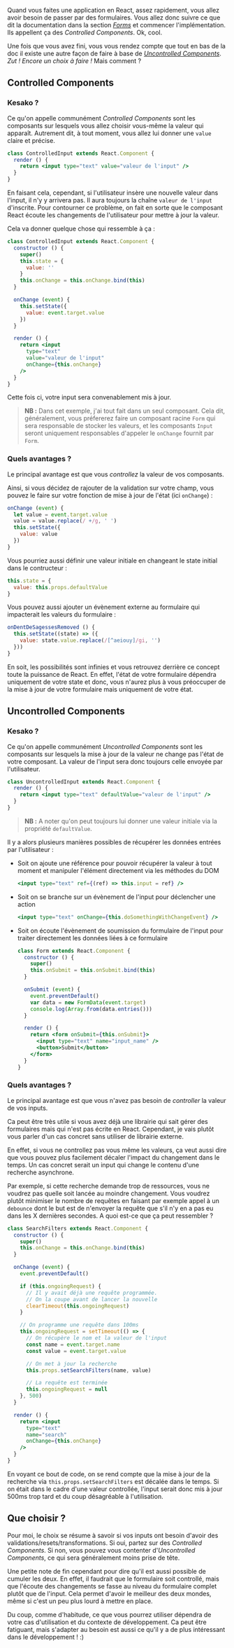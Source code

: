 Quand vous faites une application en React, assez rapidement, vous allez avoir besoin de passer par des formulaires. Vous allez donc suivre ce que dit la documentation dans la section [*Forms*](https://facebook.github.io/react/docs/forms.html) et commencer l'implémentation. Ils appellent ça des *Controlled Components*. Ok, cool.

Une fois que vous avez fini, vous vous rendez compte que tout en bas de la doc il existe une autre façon de faire à base de *[Uncontrolled Components](https://facebook.github.io/react/docs/uncontrolled-components.html)*. *Zut&nbsp;! Encore un choix à faire&nbsp;!* Mais comment ?

## Controlled Components

### Kesako&nbsp;?

Ce qu'on appelle communément *Controlled Components* sont les composants sur lesquels vous allez choisir vous-même la valeur qui apparaît. Autrement dit, à tout moment, vous allez lui donner une `value` claire et précise.

```jsx
class ControlledInput extends React.Component {
  render () {
    return <input type="text" value="valeur de l'input" />
  }
}
```

En faisant cela, cependant, si l'utilisateur insère une nouvelle valeur dans l'input, il n'y y arrivera pas. Il aura toujours la chaîne `valeur de l'input` d'inscrite. Pour contourner ce problème, on fait en sorte que le composant React écoute les changements de l'utilisateur pour mettre à jour la valeur.

Cela va donner quelque chose qui ressemble à ça&nbsp;:

```jsx
class ControlledInput extends React.Component {
  constructor () {
    super()
    this.state = {
      value: ''
    }
    this.onChange = this.onChange.bind(this)
  }

  onChange (event) {
    this.setState({
      value: event.target.value
    })
  }

  render () {
    return <input
      type="text"
      value="valeur de l'input"
      onChange={this.onChange}
    />
  }
}
```

Cette fois ci, votre input sera convenablement mis à jour.

> **NB&nbsp;:** Dans cet exemple, j'ai tout fait dans un seul composant. Cela dit, généralement, vous préfererez faire un composant racine `Form` qui sera responsable de stocker les valeurs, et les composants `Input` seront uniquement responsables d'appeler le `onChange` fournit par `Form`.

### Quels avantages ?

Le principal avantage est que vous *controllez* la valeur de vos composants.

Ainsi, si vous décidez de rajouter de la validation sur votre champ, vous pouvez le faire sur votre fonction de mise à jour de l'état (ici `onChange`)&nbsp;:

```jsx
onChange (event) {
  let value = event.target.value
  value = value.replace(/ +/g, ' ')
  this.setState({
    value: value
  })
}
```

Vous pourriez aussi définir une valeur initiale en changeant le state initial dans le contructeur&nbsp;:

```jsx
this.state = {
  value: this.props.defaultValue
}
```

Vous pouvez aussi ajouter un évènement externe au formulaire qui impacterait les valeurs du formulaire&nbsp;:

```jsx
onDentDeSagessesRemoved () {
  this.setState((state) => ({
    value: state.value.replace(/[^aeiouy]/gi, '')
  }))
}
```

En soit, les possibilités sont infinies et vous retrouvez derrière ce concept toute la puissance de React. En effet, l'état de votre formulaire dépendra uniquement de votre state et donc, vous n'aurez plus à vous préoccuper de la mise à jour de votre formulaire mais uniquement de votre état.

## Uncontrolled Components

### Kesako ?

Ce qu'on appelle communément *Uncontrolled Components* sont les composants sur lesquels la mise à jour de la valeur ne change pas l'état de votre composant. La valeur de l'input sera donc toujours celle envoyée par l'utilisateur.

```jsx
class UncontrolledInput extends React.Component {
  render () {
    return <input type="text" defaultValue="valeur de l'input" />
  }
}
```

> **NB&nbsp;:** A noter qu'on peut toujours lui donner une valeur initiale via la propriété `defaultValue`.

Il y a alors plusieurs manières possibles de récupérer les données entrées par l'utilisateur&nbsp;:

* Soit on ajoute une référence pour pouvoir récupérer la valeur à tout moment et manipuler l'élément directement via les méthodes du DOM
    ```jsx
    <input type="text" ref={(ref) => this.input = ref} />
    ```
* Soit on se branche sur un évènement de l'input pour déclencher une action
    ```jsx
    <input type="text" onChange={this.doSomethingWithChangeEvent} />
    ```
* Soit on écoute l'évènement de soumission du formulaire de l'input pour traiter directement les données liées à ce formulaire
    ```jsx
    class Form extends React.Component {
      constructor () {
        super()
        this.onSubmit = this.onSubmit.bind(this)
      }

      onSubmit (event) {
        event.preventDefault()
        var data = new FormData(event.target)
        console.log(Array.from(data.entries()))
      }

      render () {
        return <form onSubmit={this.onSubmit}>
          <input type="text" name="input_name" />
          <button>Submit</button>
        </form>
      }
    }
    ```

### Quels avantages ?

Le principal avantage est que vous n'avez pas besoin de *controller* la valeur de vos inputs.

Ca peut être très utile si vous avez déjà une librairie qui sait gérer des formulaires mais qui n'est pas écrite en React. Cependant, je vais plutôt vous parler d'un cas concret sans utiliser de librairie externe.

En effet, si vous ne controllez pas vous même les valeurs, ça veut aussi dire que vous pouvez plus facilement décaler l'impact du changement dans le temps. Un cas concret serait un input qui change le contenu d'une recherche asynchrone.

Par exemple, si cette recherche demande trop de ressources, vous ne voudrez pas quelle soit lancée au moindre changement. Vous voudrez plutôt minimiser le nombre de requêtes en faisant par exemple appel à un `debounce` dont le but est de n'envoyer la requête que s'il n'y en a pas eu dans les X dernières secondes. A quoi est-ce que ça peut ressembler ?

```jsx
class SearchFilters extends React.Component {
  constructor () {
    super()
    this.onChange = this.onChange.bind(this)
  }

  onChange (event) {
    event.preventDefault()

    if (this.ongoingRequest) {
      // Il y avait déjà une requête programmée.
      // On la coupe avant de lancer la nouvelle
      clearTimeout(this.ongoingRequest)
    }

    // On programme une requête dans 100ms
    this.ongoingRequest = setTimeout(() => {
      // On récupère le nom et la valeur de l'input
      const name = event.target.name
      const value = event.target.value

      // On met à jour la recherche
      this.props.setSearchFilters(name, value)

      // La requête est terminée
      this.ongoingRequest = null
    }, 500)
  }

  render () {
    return <input
      type="text"
      name="search"
      onChange={this.onChange}
    />
  }
}
```

En voyant ce bout de code, on se rend compte que la mise à jour de la recherche via `this.props.setSearchFilters` est décalée dans le temps. Si on était dans le cadre d'une valeur controllée, l'input serait donc mis à jour 500ms trop tard et du coup désagréable à l'utilisation.

## Que choisir ?

Pour moi, le choix se résume à savoir si vos inputs ont besoin d'avoir des validations/resets/transformations. Si oui, partez sur des *Controlled Components*. Si non, vous pouvez vous contenter d'*Uncontrolled Components*, ce qui sera généralement moins prise de tête.

Une petite note de fin cependant pour dire qu'il est aussi possible de cumuler les deux. En effet, il faudrait que le formulaire soit controllé, mais que l'écoute des changements se fasse au niveau du formulaire complet plutôt que de l'input. Cela permet d'avoir le meilleur des deux mondes, même si c'est un peu plus lourd à mettre en place.

Du coup, comme d'habitude, ce que vous pourrez utiliser dépendra de votre cas d'utilisation et du contexte de développement. Ca peut être fatiguant, mais s'adapter au besoin est aussi ce qu'il y a de plus intéressant dans le développement&nbsp;! :)
